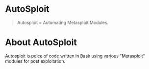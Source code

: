 # AutoSploit
> Autosploit = Automating Metasploit Modules.
# About AutoSploit 
Autosploit is peice of code written in Bash using various "Metasploit" modules for post exploitation.
